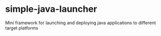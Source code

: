 # simple-java-launcher
Mini framework for launching and deploying java applications to different target platforms
